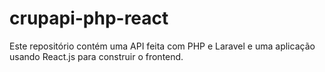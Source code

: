 # crupapi-php-react
Este repositório contém uma API feita com PHP e Laravel e uma aplicação usando React.js para construir o frontend.
